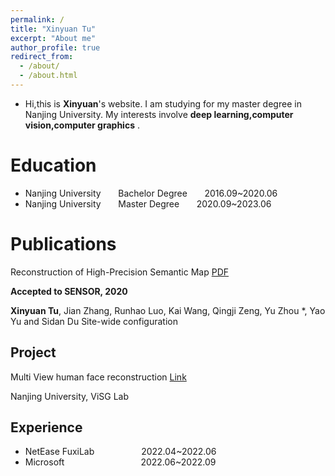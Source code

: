 ```yaml
---
permalink: /
title: "Xinyuan Tu"
excerpt: "About me"
author_profile: true
redirect_from: 
  - /about/
  - /about.html
---
```


- Hi,this is **Xinyuan**'s website. I am studying for my master degree in Nanjing University. My interests involve **deep learning,computer vision,computer graphics** .

Education
======
- Nanjing University    $~~~~~$   Bachelor Degree $~~~~~$ 2016.09~2020.06
- Nanjing University    $~~~~~$   Master Degree   $~~~~~$ 2020.09~2023.06

Publications
======
Reconstruction of High-Precision Semantic Map [PDF]() 

**Accepted to SENSOR, 2020**

**Xinyuan Tu**, Jian Zhang, Runhao Luo, Kai Wang, Qingji Zeng, Yu Zhou *, Yao Yu and Sidan Du
Site-wide configuration

Project
------
Multi View human face reconstruction [Link]()

Nanjing University, ViSG Lab

Experience
------
- NetEase FuxiLab   $~~~~~~~~~~~~~~~~~$ 2022.04~2022.06
- Microsoft         $~~~~~~~~~~~~~~~~~~~~~~~~~~~~~$ 2022.06~2022.09


